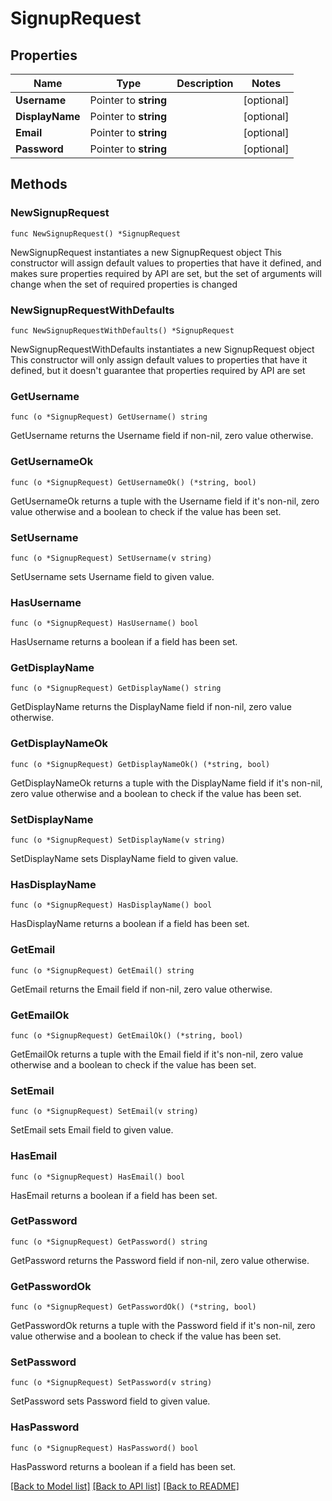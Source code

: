 # SignupRequest

## Properties

Name | Type | Description | Notes
------------ | ------------- | ------------- | -------------
**Username** | Pointer to **string** |  | [optional] 
**DisplayName** | Pointer to **string** |  | [optional] 
**Email** | Pointer to **string** |  | [optional] 
**Password** | Pointer to **string** |  | [optional] 

## Methods

### NewSignupRequest

`func NewSignupRequest() *SignupRequest`

NewSignupRequest instantiates a new SignupRequest object
This constructor will assign default values to properties that have it defined,
and makes sure properties required by API are set, but the set of arguments
will change when the set of required properties is changed

### NewSignupRequestWithDefaults

`func NewSignupRequestWithDefaults() *SignupRequest`

NewSignupRequestWithDefaults instantiates a new SignupRequest object
This constructor will only assign default values to properties that have it defined,
but it doesn't guarantee that properties required by API are set

### GetUsername

`func (o *SignupRequest) GetUsername() string`

GetUsername returns the Username field if non-nil, zero value otherwise.

### GetUsernameOk

`func (o *SignupRequest) GetUsernameOk() (*string, bool)`

GetUsernameOk returns a tuple with the Username field if it's non-nil, zero value otherwise
and a boolean to check if the value has been set.

### SetUsername

`func (o *SignupRequest) SetUsername(v string)`

SetUsername sets Username field to given value.

### HasUsername

`func (o *SignupRequest) HasUsername() bool`

HasUsername returns a boolean if a field has been set.

### GetDisplayName

`func (o *SignupRequest) GetDisplayName() string`

GetDisplayName returns the DisplayName field if non-nil, zero value otherwise.

### GetDisplayNameOk

`func (o *SignupRequest) GetDisplayNameOk() (*string, bool)`

GetDisplayNameOk returns a tuple with the DisplayName field if it's non-nil, zero value otherwise
and a boolean to check if the value has been set.

### SetDisplayName

`func (o *SignupRequest) SetDisplayName(v string)`

SetDisplayName sets DisplayName field to given value.

### HasDisplayName

`func (o *SignupRequest) HasDisplayName() bool`

HasDisplayName returns a boolean if a field has been set.

### GetEmail

`func (o *SignupRequest) GetEmail() string`

GetEmail returns the Email field if non-nil, zero value otherwise.

### GetEmailOk

`func (o *SignupRequest) GetEmailOk() (*string, bool)`

GetEmailOk returns a tuple with the Email field if it's non-nil, zero value otherwise
and a boolean to check if the value has been set.

### SetEmail

`func (o *SignupRequest) SetEmail(v string)`

SetEmail sets Email field to given value.

### HasEmail

`func (o *SignupRequest) HasEmail() bool`

HasEmail returns a boolean if a field has been set.

### GetPassword

`func (o *SignupRequest) GetPassword() string`

GetPassword returns the Password field if non-nil, zero value otherwise.

### GetPasswordOk

`func (o *SignupRequest) GetPasswordOk() (*string, bool)`

GetPasswordOk returns a tuple with the Password field if it's non-nil, zero value otherwise
and a boolean to check if the value has been set.

### SetPassword

`func (o *SignupRequest) SetPassword(v string)`

SetPassword sets Password field to given value.

### HasPassword

`func (o *SignupRequest) HasPassword() bool`

HasPassword returns a boolean if a field has been set.


[[Back to Model list]](../README.md#documentation-for-models) [[Back to API list]](../README.md#documentation-for-api-endpoints) [[Back to README]](../README.md)


